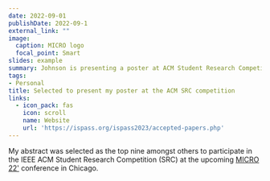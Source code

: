 ```yaml
---
date: 2022-09-01
publishDate: 2022-09-1
external_link: ""
image:
  caption: MICRO logo
  focal_point: Smart
slides: example
summary: Johnson is presenting a poster at ACM Student Research Competition in MICRO 22'
tags:
- Personal
title: Selected to present my poster at the ACM SRC competition
links:
  - icon_pack: fas
    icon: scroll
    name: Website
    url: 'https://ispass.org/ispass2023/accepted-papers.php'
---
```

My abstract was selected as the top nine amongst others to participate in the IEEE ACM Student Research Competition (SRC) at the upcoming [MICRO 22'](https://microarch.org/micro55/submit/src.php) conference in Chicago.

